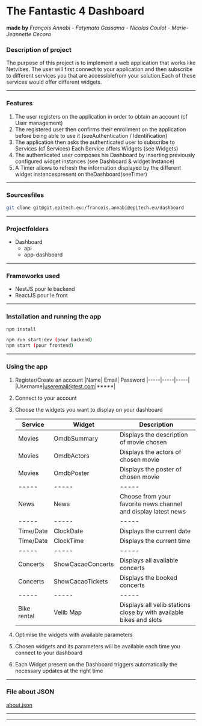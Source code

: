 # The Fantastic 4 Dashboard

**made by** *François Annabi   -   Fatymata Gassama   -   Nicolas Coulot   -   Marie-Jeannette Cecora*

### **Description of project**

The purpose of this project is to implement a web application that works like Netvibes. The user will first connect to your application and then subscribe to different services you that are accessiblefrom your solution.Each of these services would offer different widgets.

---

### **Features**

1. The user registers on the application in order to obtain an account (cf User management)
1. The registered user then confirms their enrollment on the application before being able to use it (seeAuthentication / Identification)
1. The application then asks the authenticated user to subscribe to Services (cf Services) Each Service offers Widgets (see Widgets)
1. The authenticated user composes his Dashboard by inserting previously configured widget instances (see Dashboard & widget Instance)
1. A Timer allows to refresh the information displayed by the different widget instancespresent on theDashboard(seeTimer)

---

### **Sourcesfiles**
```bash
git clone git@git.epitech.eu:/francois.annabi@epitech.eu/dashboard
```
---

### **Projectfolders**
* Dashboard
    * api
    * app-dashboard

---

### **Frameworks used**
* NestJS pour le backend
* ReactJS pour le front

---

### **Installation and running the app**
```bash
npm install

npm run start:dev (pour backend)
npm start (pour frontend)
```
---

### **Using the app**
1. Register/Create an account
    |Name| Email| Password
    |-----|-----|-----|
    |Username|useremail@test.com|*****|

1. Connect to your account    

1. Choose the widgets you want to display on your dashboard

    |Service| Widget| Description |
    |-----|-----|-----|
    |Movies|OmdbSummary|Displays the description of movie chosen|
    |Movies|OmdbActors|Displays the actors of chosen movie|
    |Movies|OmdbPoster|Displays the poster of chosen movie|
    |-----|-----|-----|
    |News|News|Choose from your favorite news channel and display latest news|
    |-----|-----|-----|
    |Time/Date|ClockDate|Displays the current date|
    |Time/Date|ClockTime|Displays the current time|
    |-----|-----|-----|
    |Concerts|ShowCacaoConcerts|Displays all available concerts |
    |Concerts|ShowCacaoTickets|Displays the booked concerts|
    |-----|-----|-----|
    |Bike rental|Velib Map|Displays all velib stations close by with available bikes and slots|

1. Optimise the widgets with available parameters
1. Chosen widgets and its parameters will be available each time you connect to your dashboard
1. Each Widget  present on the Dashboard triggers automatically the necessary updates at the right time

---

### **File about JSON**
[about.json](http://localhost:3000/about.json)




---

___





